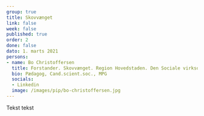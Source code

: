 ```yaml
---
group: true
title: Skovvænget
link: false
week: false
published: true
order: 2
done: false
dato: 1. marts 2021
persons:
- name: Bo Christoffersen
  title: Forstander. Skovvænget. Region Hovedstaden. Den Sociale virksomhed
  bio: Pædagog, Cand.scient.soc., MPG 
  socials:
  - Linkedin
  image: /images/pip/bo-christoffersen.jpg
---
```

Tekst tekst
